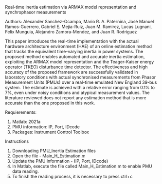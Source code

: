 Real-time inertia estimation via ARMAX model representation and synchrophasor measurements


Authors: 
Alexander Sanchez-Ocampo, Mario R. A. Paternina, José Manuel Ramos-Guerrero,
Gabriel E. Mejia-Ruiz, Juan M. Ramirez, Lucas Lugnani, Felix Munguia, 
Alejandro Zamora-Mendez, and Juan R. Rodriguez

This paper introduces the real-time implementation 
with the actual hardware architecture environment (HAE)
of an online estimation method that tracks the equivalent
time-varying inertia in power systems. The proposed method
enables automated and accurate inertia estimation, exploiting
the ARMAX model representation and the Teager-Kaiser energy
operator (TKEO) disturbance time detector. The effectiveness
and high accuracy of the proposed framework are successfully
validated in laboratory conditions with actual synchronised
measurements from Phasor Measurement Units (PMUs) over a
real-time emulated New England 39-bus system. The estimate
is achieved with a relative error ranging from 0.1% to 7%, even
under noisy conditions and atypical measurement values. The
literature reviewed does not report any estimation method that
is more accurate than the one proposed in this work.


Requierements:

1. Matlab: 2021a
2. PMU information: IP, Port, IDcode
3. Packages: Instrument Control Toolbox

Instructions

1. Downloading PMU_Inertia Estimation files
2. Open the file - Main_H_Estimation.m
3. Update the PMU information - (IP, Port, IDcode)
4. In Matlab, execute the file called Main_H_Estimation.m to enable PMU data reading.
5. To finish the reading process, it is necessary to press ctrl+c


